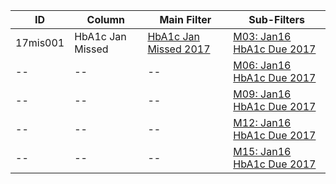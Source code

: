 ID | Column | Main Filter | Sub-Filters | 
-- | ------ | -------| -----------|
17mis001| HbA1c Jan Missed | [HbA1c Jan Missed 2017](https://github.com/Edward-Yao31/Salud-Y-Vida-Report/blob/2017-Salud-Y-Vida-Report/main-filters/missed/HbA1c%20Jan%20Missed%202017) | [M03: Jan16 HbA1c Due 2017](https://github.com/Edward-Yao31/Salud-Y-Vida-Report/blob/2017-Salud-Y-Vida-Report/sub-filters/missed/M03:%20Jan16%20HbA1c%20Due%202017)
-- | --| --|[M06: Jan16 HbA1c Due 2017](https://github.com/Edward-Yao31/Salud-Y-Vida-Report/blob/2017-Salud-Y-Vida-Report/sub-filters/missed/M06:%20Jan16%20HbA1c%20Due%202017)|
-- | --| --|[M09: Jan16 HbA1c Due 2017](https://github.com/Edward-Yao31/Salud-Y-Vida-Report/blob/2017-Salud-Y-Vida-Report/sub-filters/missed/M09:%20Jan16%20HbA1c%20Due%202017)|
-- | --| --|[M12: Jan16 HbA1c Due 2017](https://github.com/Edward-Yao31/Salud-Y-Vida-Report/blob/2017-Salud-Y-Vida-Report/sub-filters/missed/M12:%20Jan16%20HbA1c%20Due%202017)|
-- | --| --|[M15: Jan16 HbA1c Due 2017](https://github.com/Edward-Yao31/Salud-Y-Vida-Report/blob/2017-Salud-Y-Vida-Report/sub-filters/missed/M15:%20Jan16%20HbA1c%20Due%202017)|
